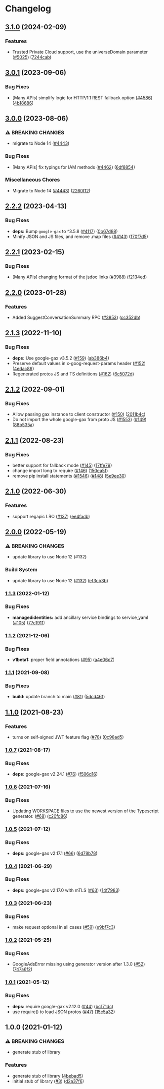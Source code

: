 # Changelog

## [3.1.0](https://github.com/googleapis/google-cloud-node/compare/managed-identities-v3.0.1...managed-identities-v3.1.0) (2024-02-09)


### Features

* Trusted Private Cloud support, use the universeDomain parameter  ([#5025](https://github.com/googleapis/google-cloud-node/issues/5025)) ([7244cab](https://github.com/googleapis/google-cloud-node/commit/7244cab107973bef57c5ea84ae77c51718126822))

## [3.0.1](https://github.com/googleapis/google-cloud-node/compare/managed-identities-v3.0.0...managed-identities-v3.0.1) (2023-09-06)


### Bug Fixes

* [Many APIs] simplify logic for HTTP/1.1 REST fallback option ([#4586](https://github.com/googleapis/google-cloud-node/issues/4586)) ([4b18686](https://github.com/googleapis/google-cloud-node/commit/4b186867323b8b15469bf5e1cb890bf703b531b3))

## [3.0.0](https://github.com/googleapis/google-cloud-node/compare/managed-identities-v2.2.2...managed-identities-v3.0.0) (2023-08-06)


### ⚠ BREAKING CHANGES

* migrate to Node 14 ([#4443](https://github.com/googleapis/google-cloud-node/issues/4443))

### Bug Fixes

* [Many APIs] fix typings for IAM methods ([#4462](https://github.com/googleapis/google-cloud-node/issues/4462)) ([6df8854](https://github.com/googleapis/google-cloud-node/commit/6df8854fdfbf62e6374f79d785f142b2f2e6cfae))


### Miscellaneous Chores

* Migrate to Node 14 ([#4443](https://github.com/googleapis/google-cloud-node/issues/4443)) ([2260f12](https://github.com/googleapis/google-cloud-node/commit/2260f12543d171bda95345e53475f5f0fdc45770))

## [2.2.2](https://github.com/googleapis/google-cloud-node/compare/managed-identities-v2.2.1...managed-identities-v2.2.2) (2023-04-13)


### Bug Fixes

* **deps:** Bump `google-gax` to ^3.5.8 ([#4117](https://github.com/googleapis/google-cloud-node/issues/4117)) ([0b67d88](https://github.com/googleapis/google-cloud-node/commit/0b67d883963643ce1b4f6d2ccd3e8d37adf6e029))
* Minify JSON and JS files, and remove .map files ([#4143](https://github.com/googleapis/google-cloud-node/issues/4143)) ([170f7d5](https://github.com/googleapis/google-cloud-node/commit/170f7d57b8fd344d182a8e758867b8124722eebc))

## [2.2.1](https://github.com/googleapis/google-cloud-node/compare/managed-identities-v2.2.0...managed-identities-v2.2.1) (2023-02-15)


### Bug Fixes

* [Many APIs] changing format of the jsdoc links ([#3988](https://github.com/googleapis/google-cloud-node/issues/3988)) ([f2134ed](https://github.com/googleapis/google-cloud-node/commit/f2134ed5f166a3bb7dd0bed556700f0b0fd9756a))

## [2.2.0](https://github.com/googleapis/google-cloud-node/compare/managed-identities-v2.1.3...managed-identities-v2.2.0) (2023-01-28)


### Features

* Added SuggestConversationSummary RPC ([#3853](https://github.com/googleapis/google-cloud-node/issues/3853)) ([cc352db](https://github.com/googleapis/google-cloud-node/commit/cc352db97f3bd8925bf1a7631a0ae64ff976fa4e))

## [2.1.3](https://github.com/googleapis/nodejs-managed-identities/compare/v2.1.2...v2.1.3) (2022-11-10)


### Bug Fixes

* **deps:** Use google-gax v3.5.2 ([#159](https://github.com/googleapis/nodejs-managed-identities/issues/159)) ([ab386b4](https://github.com/googleapis/nodejs-managed-identities/commit/ab386b4589b7af19af35eca216cb631d897d9165))
* Preserve default values in x-goog-request-params header ([#152](https://github.com/googleapis/nodejs-managed-identities/issues/152)) ([4edac89](https://github.com/googleapis/nodejs-managed-identities/commit/4edac89ee75fe538793b63ab0c5bff2afe0df944))
* Regenerated protos JS and TS definitions ([#162](https://github.com/googleapis/nodejs-managed-identities/issues/162)) ([6c5072d](https://github.com/googleapis/nodejs-managed-identities/commit/6c5072d141a6a37ca1cc89ae2ad53e173eac5188))

## [2.1.2](https://github.com/googleapis/nodejs-managed-identities/compare/v2.1.1...v2.1.2) (2022-09-01)


### Bug Fixes

* Allow passing gax instance to client constructor ([#150](https://github.com/googleapis/nodejs-managed-identities/issues/150)) ([2011b4c](https://github.com/googleapis/nodejs-managed-identities/commit/2011b4c63dbad2d96809819476de20f6403ab352))
* Do not import the whole google-gax from proto JS ([#1553](https://github.com/googleapis/nodejs-managed-identities/issues/1553)) ([#149](https://github.com/googleapis/nodejs-managed-identities/issues/149)) ([88b535a](https://github.com/googleapis/nodejs-managed-identities/commit/88b535a915fd811c1081f639cd04b4c20afcf6ea))

## [2.1.1](https://github.com/googleapis/nodejs-managed-identities/compare/v2.1.0...v2.1.1) (2022-08-23)


### Bug Fixes

* better support for fallback mode ([#145](https://github.com/googleapis/nodejs-managed-identities/issues/145)) ([17ffe79](https://github.com/googleapis/nodejs-managed-identities/commit/17ffe79fc93a6f4e5aab2d252263759cafb19ebb))
* change import long to require ([#146](https://github.com/googleapis/nodejs-managed-identities/issues/146)) ([150ea5f](https://github.com/googleapis/nodejs-managed-identities/commit/150ea5ffc908f80b63c25019d1b00abf56e7c7dc))
* remove pip install statements ([#1546](https://github.com/googleapis/nodejs-managed-identities/issues/1546)) ([#148](https://github.com/googleapis/nodejs-managed-identities/issues/148)) ([5e9ee30](https://github.com/googleapis/nodejs-managed-identities/commit/5e9ee30b914febafe32c3b97b7bd6f6f0e370b4b))

## [2.1.0](https://github.com/googleapis/nodejs-managed-identities/compare/v2.0.0...v2.1.0) (2022-06-30)


### Features

* support regapic LRO ([#137](https://github.com/googleapis/nodejs-managed-identities/issues/137)) ([ee4fadb](https://github.com/googleapis/nodejs-managed-identities/commit/ee4fadbda9b4ecc7495be743e0644daeafc5e5f9))

## [2.0.0](https://github.com/googleapis/nodejs-managed-identities/compare/v1.1.3...v2.0.0) (2022-05-19)


### ⚠ BREAKING CHANGES

* update library to use Node 12 (#132)

### Build System

* update library to use Node 12 ([#132](https://github.com/googleapis/nodejs-managed-identities/issues/132)) ([ef3cb3b](https://github.com/googleapis/nodejs-managed-identities/commit/ef3cb3b081b61db98a33a85d64ad2659d311477b))

### [1.1.3](https://github.com/googleapis/nodejs-managed-identities/compare/v1.1.2...v1.1.3) (2022-01-12)


### Bug Fixes

* **managedidentities:** add ancillary service bindings to service_yaml ([#105](https://github.com/googleapis/nodejs-managed-identities/issues/105)) ([77c1911](https://github.com/googleapis/nodejs-managed-identities/commit/77c1911b9c52443cc4cd1647451130d7314aaf49))

### [1.1.2](https://www.github.com/googleapis/nodejs-managed-identities/compare/v1.1.1...v1.1.2) (2021-12-06)


### Bug Fixes

* **v1beta1:** proper field annotations ([#95](https://www.github.com/googleapis/nodejs-managed-identities/issues/95)) ([a4e06d7](https://www.github.com/googleapis/nodejs-managed-identities/commit/a4e06d791fd4e990a71d059ed44a3e30c9b1f1d6))

### [1.1.1](https://www.github.com/googleapis/nodejs-managed-identities/compare/v1.1.0...v1.1.1) (2021-09-08)


### Bug Fixes

* **build:** update branch to main ([#81](https://www.github.com/googleapis/nodejs-managed-identities/issues/81)) ([5dcd46f](https://www.github.com/googleapis/nodejs-managed-identities/commit/5dcd46f708efa4ca9bbb5e1c2eef6ad59f942918))

## [1.1.0](https://www.github.com/googleapis/nodejs-managed-identities/compare/v1.0.7...v1.1.0) (2021-08-23)


### Features

* turns on self-signed JWT feature flag ([#78](https://www.github.com/googleapis/nodejs-managed-identities/issues/78)) ([0c98ad5](https://www.github.com/googleapis/nodejs-managed-identities/commit/0c98ad5ef15b1afc2de4b9e74a14d7366589cfb3))

### [1.0.7](https://www.github.com/googleapis/nodejs-managed-identities/compare/v1.0.6...v1.0.7) (2021-08-17)


### Bug Fixes

* **deps:** google-gax v2.24.1 ([#76](https://www.github.com/googleapis/nodejs-managed-identities/issues/76)) ([f506d16](https://www.github.com/googleapis/nodejs-managed-identities/commit/f506d16f5fb9a79511ee629841bf2d8bca75699c))

### [1.0.6](https://www.github.com/googleapis/nodejs-managed-identities/compare/v1.0.5...v1.0.6) (2021-07-16)


### Bug Fixes

* Updating WORKSPACE files to use the newest version of the Typescript generator. ([#68](https://www.github.com/googleapis/nodejs-managed-identities/issues/68)) ([c20fd86](https://www.github.com/googleapis/nodejs-managed-identities/commit/c20fd865b86823464b8539c4150307df465636fe))

### [1.0.5](https://www.github.com/googleapis/nodejs-managed-identities/compare/v1.0.4...v1.0.5) (2021-07-12)


### Bug Fixes

* **deps:** google-gax v2.17.1 ([#66](https://www.github.com/googleapis/nodejs-managed-identities/issues/66)) ([6d78b78](https://www.github.com/googleapis/nodejs-managed-identities/commit/6d78b78f9c441006d8f61e711f3304c84b3aa5b6))

### [1.0.4](https://www.github.com/googleapis/nodejs-managed-identities/compare/v1.0.3...v1.0.4) (2021-06-29)


### Bug Fixes

* **deps:** google-gax v2.17.0 with mTLS ([#63](https://www.github.com/googleapis/nodejs-managed-identities/issues/63)) ([14f7983](https://www.github.com/googleapis/nodejs-managed-identities/commit/14f79832681230295b64ebe9fc036a8d38dd50a7))

### [1.0.3](https://www.github.com/googleapis/nodejs-managed-identities/compare/v1.0.2...v1.0.3) (2021-06-23)


### Bug Fixes

* make request optional in all cases ([#59](https://www.github.com/googleapis/nodejs-managed-identities/issues/59)) ([e9bf7c3](https://www.github.com/googleapis/nodejs-managed-identities/commit/e9bf7c3d97394c7d491f0cab064d53e30b23d2dd))

### [1.0.2](https://www.github.com/googleapis/nodejs-managed-identities/compare/v1.0.1...v1.0.2) (2021-05-25)


### Bug Fixes

* GoogleAdsError missing using generator version after 1.3.0 ([#52](https://www.github.com/googleapis/nodejs-managed-identities/issues/52)) ([747a6f2](https://www.github.com/googleapis/nodejs-managed-identities/commit/747a6f2ee3a7a6d341ad5f3825a22f31886474ac))

### [1.0.1](https://www.github.com/googleapis/nodejs-managed-identities/compare/v1.0.0...v1.0.1) (2021-05-12)


### Bug Fixes

* **deps:** require google-gax v2.12.0 ([#44](https://www.github.com/googleapis/nodejs-managed-identities/issues/44)) ([bc171dc](https://www.github.com/googleapis/nodejs-managed-identities/commit/bc171dc8b143a2964bdb737a2c665a9386d1f47f))
* use require() to load JSON protos ([#47](https://www.github.com/googleapis/nodejs-managed-identities/issues/47)) ([15c5a32](https://www.github.com/googleapis/nodejs-managed-identities/commit/15c5a325dbceaa505d54165da687e9c317f7ded2))

## 1.0.0 (2021-01-12)


### ⚠ BREAKING CHANGES

* generate stub of library

### Features

* generate stub of library ([4bebad5](https://www.github.com/googleapis/nodejs-managed-identities/commit/4bebad598be8cf7280bfcd9a2e8a6142a6778e1a))
* initial stub of library ([#3](https://www.github.com/googleapis/nodejs-managed-identities/issues/3)) ([d2a37f6](https://www.github.com/googleapis/nodejs-managed-identities/commit/d2a37f6431257415122312a77fff24c7f8963b61))
